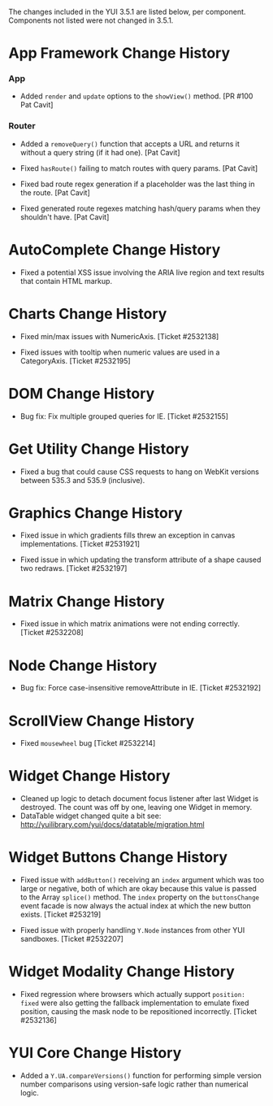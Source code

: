 The changes included in the YUI 3.5.1 are listed below, per component. Components not listed were not changed in 3.5.1.

App Framework Change History
============================

### App

* Added `render` and `update` options to the `showView()` method.
  [PR #100 Pat Cavit]

### Router

* Added a `removeQuery()` function that accepts a URL and returns it without a
  query string (if it had one). [Pat Cavit]

* Fixed `hasRoute()` failing to match routes with query params. [Pat Cavit]

* Fixed bad route regex generation if a placeholder was the last thing in the
  route. [Pat Cavit]

* Fixed generated route regexes matching hash/query params when they shouldn't
  have. [Pat Cavit]


AutoComplete Change History
===========================

* Fixed a potential XSS issue involving the ARIA live region and text results
  that contain HTML markup.


Charts Change History
=====================

  * Fixed min/max issues with NumericAxis. [Ticket #2532138]

  * Fixed issues with tooltip when numeric values are used in a 
    CategoryAxis. [Ticket #2532195]


DOM Change History
==================

  * Bug fix: Fix multiple grouped queries for IE. [Ticket #2532155]


Get Utility Change History
==========================

* Fixed a bug that could cause CSS requests to hang on WebKit versions between
  535.3 and 535.9 (inclusive).


Graphics Change History
=======================

  * Fixed issue in which gradients fills threw an exception in canvas 
    implementations. [Ticket #2531921]

  * Fixed issue in which updating the transform attribute of a shape 
    caused two redraws. [Ticket #2532197]


Matrix Change History
=====================

  * Fixed issue in which matrix animations were not ending correctly.
    [Ticket #2532208]


Node Change History
===================

  * Bug fix: Force case-insensitive removeAttribute in IE. [Ticket #2532192]


ScrollView Change History
=========================

  * Fixed `mousewheel` bug [Ticket #2532214]
  

Widget Change History
=====================

  * Cleaned up logic to detach document focus listener after last Widget is 
    destroyed. The count was off by one, leaving one Widget in memory.
  * DataTable widget changed quite a bit see: http://yuilibrary.com/yui/docs/datatable/migration.html


Widget Buttons Change History
=============================

  * Fixed issue with `addButton()` receiving an `index` argument which was too
    large or negative, both of which are okay because this value is passed to
    the Array `splice()` method. The `index` property on the `buttonsChange`
    event facade is now always the actual index at which the new button exists.
    [Ticket #253219]

  * Fixed issue with properly handling `Y.Node` instances from other YUI
    sandboxes. [Ticket #2532207]


Widget Modality Change History
==============================

  * Fixed regression where browsers which actually support `position: fixed`
    were also getting the fallback implementation to emulate fixed position,
    causing the mask node to be repositioned incorrectly. [Ticket #2532136]


YUI Core Change History
=======================

* Added a `Y.UA.compareVersions()` function for performing simple version number
  comparisons using version-safe logic rather than numerical logic.